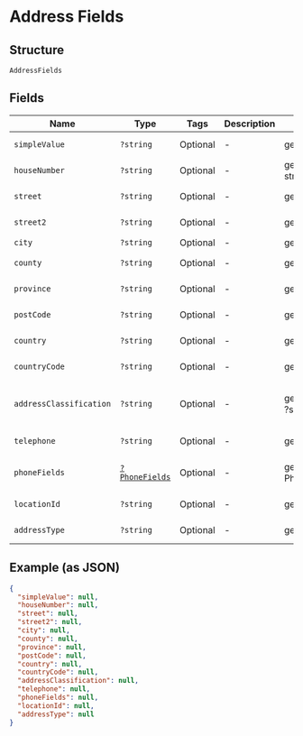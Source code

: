 
# Address Fields

## Structure

`AddressFields`

## Fields

| Name | Type | Tags | Description | Getter | Setter |
|  --- | --- | --- | --- | --- | --- |
| `simpleValue` | `?string` | Optional | - | getSimpleValue(): ?string | setSimpleValue(?string simpleValue): void |
| `houseNumber` | `?string` | Optional | - | getHouseNumber(): ?string | setHouseNumber(?string houseNumber): void |
| `street` | `?string` | Optional | - | getStreet(): ?string | setStreet(?string street): void |
| `street2` | `?string` | Optional | - | getStreet2(): ?string | setStreet2(?string street2): void |
| `city` | `?string` | Optional | - | getCity(): ?string | setCity(?string city): void |
| `county` | `?string` | Optional | - | getCounty(): ?string | setCounty(?string county): void |
| `province` | `?string` | Optional | - | getProvince(): ?string | setProvince(?string province): void |
| `postCode` | `?string` | Optional | - | getPostCode(): ?string | setPostCode(?string postCode): void |
| `country` | `?string` | Optional | - | getCountry(): ?string | setCountry(?string country): void |
| `countryCode` | `?string` | Optional | - | getCountryCode(): ?string | setCountryCode(?string countryCode): void |
| `addressClassification` | `?string` | Optional | - | getAddressClassification(): ?string | setAddressClassification(?string addressClassification): void |
| `telephone` | `?string` | Optional | - | getTelephone(): ?string | setTelephone(?string telephone): void |
| `phoneFields` | [`?PhoneFields`](../../doc/models/phone-fields.md) | Optional | - | getPhoneFields(): ?PhoneFields | setPhoneFields(?PhoneFields phoneFields): void |
| `locationId` | `?string` | Optional | - | getLocationId(): ?string | setLocationId(?string locationId): void |
| `addressType` | `?string` | Optional | - | getAddressType(): ?string | setAddressType(?string addressType): void |

## Example (as JSON)

```json
{
  "simpleValue": null,
  "houseNumber": null,
  "street": null,
  "street2": null,
  "city": null,
  "county": null,
  "province": null,
  "postCode": null,
  "country": null,
  "countryCode": null,
  "addressClassification": null,
  "telephone": null,
  "phoneFields": null,
  "locationId": null,
  "addressType": null
}
```

